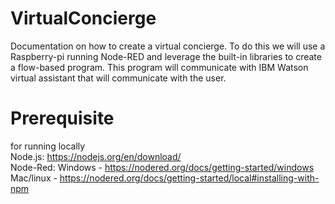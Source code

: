 # VirtualConcierge
Documentation on how to create a virtual concierge. To do this we will use a Raspberry-pi running Node-RED and leverage the built-in libraries to create a flow-based program. This program will communicate with IBM Watson virtual assistant that will communicate with the user.

# Prerequisite
for running locally <br />
Node.js: https://nodejs.org/en/download/ <br />
Node-Red: Windows - https://nodered.org/docs/getting-started/windows <br />
          Mac/linux - https://nodered.org/docs/getting-started/local#installing-with-npm
